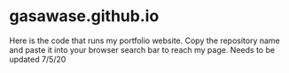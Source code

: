 # gasawase.github.io

Here is the code that runs my portfolio website. Copy the repository name and paste it into your browser search bar to reach my page. Needs to be updated 7/5/20
